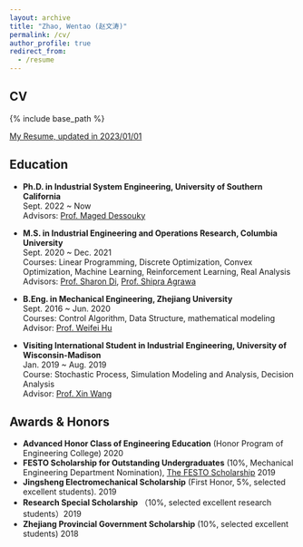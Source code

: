 ```yaml
---
layout: archive
title: "Zhao, Wentao (赵文涛)"
permalink: /cv/
author_profile: true
redirect_from:
  - /resume
---
```


## CV
{% include base_path %}

[My Resume, updated in 2023/01/01](https://github.com/LoganZhao1997/website/blob/master/files/resume.pdf)

## Education

* **Ph.D. in Industrial System Engineering, University of Southern California**  
  Sept. 2022 ~ Now   
  Advisors: [Prof. Maged Dessouky](https://viterbi.usc.edu/directory/faculty/Dessouky/Maged)
  
* **M.S. in Industrial Engineering and Operations Research, Columbia University**  
  Sept. 2020 ~ Dec. 2021   
  Courses: Linear Programming, Discrete Optimization, Convex Optimization, Machine Learning, Reinforcement Learning, Real Analysis<br>
  Advisors: [Prof. Sharon Di](https://www.civil.columbia.edu/faculty/sharon-di), [Prof. Shipra Agrawa](https://www.engineering.columbia.edu/faculty/shipra-agrawal) 
  
* **B.Eng. in Mechanical Engineering, Zhejiang University**  
  Sept. 2016 ~ Jun. 2020<br> 
  Courses: Control Algorithm, Data Structure, mathematical modeling<br>
  Advisor: [Prof. Weifei Hu](https://person.zju.edu.cn/en/0018087/)

* **Visiting International Student in  Industrial Engineering, University of Wisconsin-Madison**  
  Jan. 2019 ~ Aug. 2019  
  Course: Stochastic Process, Simulation Modeling and Analysis, Decision Analysis<br>
  Advisor: [Prof. Xin Wang](https://directory.engr.wisc.edu/ie/Faculty/Wang_Xin/)
  
  
## Awards & Honors

* **Advanced Honor Class of Engineering Education** (Honor Program of Engineering College) 2020
* **FESTO Scholarship for Outstanding Undergraduates** (10%, Mechanical Engineering Department Nomination), [The FESTO Scholarship](http://sklofp.zju.edu.cn/imce/2020/0602/c27873a2146402/page.htm) 2019
* **Jingsheng Electromechanical Scholarship** (First Honor, 5%, selected excellent students). 2019
* **Research Special Scholarship** （10%, selected excellent research students）2019
* **Zhejiang Provincial Government Scholarship** (10%, selected excellent students) 2018





